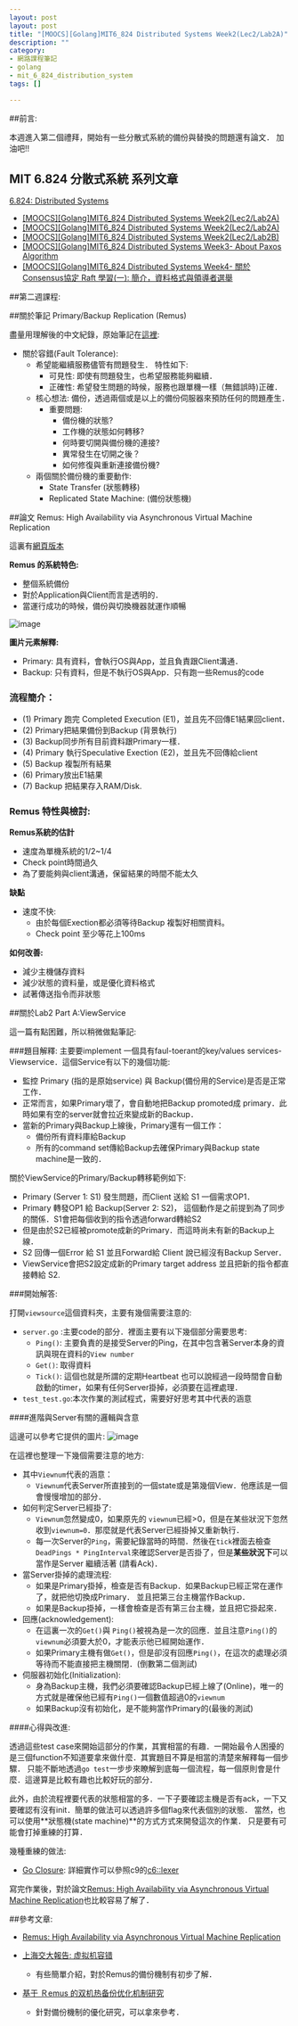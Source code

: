 ```yaml
---
layout: post
layout: post
title: "[MOOCS][Golang]MIT6_824 Distributed Systems Week2(Lec2/Lab2A)"
description: ""
category: 
- 網路課程筆記
- golang
- mit_6_824_distribution_system
tags: []

---
```


##前言:

本週進入第二個禮拜，開始有一些分散式系統的備份與替換的問題還有論文． 加油吧!!

## MIT 6.824 分散式系統 系列文章

[6.824: Distributed Systems](http://nil.csail.mit.edu/6.824/2015/index.html)

- [[MOOCS][Golang]MIT6_824 Distributed Systems Week2(Lec2/Lab2A)](http://www.evanlin.com/mit6824-week1/)
- [[MOOCS][Golang]MIT6_824 Distributed Systems Week2(Lec2/Lab2A)](http://www.evanlin.com/mit6824-week2A/)
- [[MOOCS][Golang]MIT6_824 Distributed Systems Week2(Lec2/Lab2B)](http://www.evanlin.com/mit6824-week2B/)
- [[MOOCS][Golang]MIT6_824 Distributed Systems Week3- About Paxos Algorithm](http://www.evanlin.com/mit6824-week3-paxos/)
- [[MOOCS][Golang]MIT6_824 Distributed Systems Week4- 關於Consensus協定 Raft 學習(一):  簡介，資料格式與領導者選舉](http://www.evanlin.com/raft-study-1/)



##第二週課程:

##關於筆記 Primary/Backup Replication (Remus)

盡量用理解後的中文紀錄，原始筆記在[這裡](http://nil.csail.mit.edu/6.824/2015/notes/l-remus.txt):

- 關於容錯(Fault Tolerance):
    - 希望能繼續服務儘管有問題發生．  特性如下:
        - 可見性: 即使有問題發生，也希望服務能夠繼續．
        - 正確性: 希望發生問題的時候，服務也跟單機一樣（無錯誤時)正確．
    - 核心想法: 備份，透過兩個或是以上的備份伺服器來預防任何的問題產生．       
        - 重要問題:
            - 備份機的狀態?
            - 工作機的狀態如何轉移?
            - 何時要切開與備份機的連接?
            - 異常發生在切開之後？
            - 如何修復與重新連接備份機?
    - 兩個關於備份機的重要動作:
        - State Transfer (狀態轉移)            
        - Replicated State Machine: (備份狀態機)

##論文 Remus: High Availability via Asynchronous Virtual Machine Replication

這裏有[網頁版本](https://www.usenix.org/legacy/event/nsdi08/tech/full_papers/cully/cully_html/)

**Remus 的系統特色:**

- 整個系統備份
- 對於Application與Client而言是透明的．
- 當運行成功的時候，備份與切換機器就運作順暢

![image](https://www.usenix.org/legacy/event/nsdi08/tech/full_papers/cully/cully_html/remus-timeline.png)

**圖片元素解釋:**

- Primary: 具有資料，會執行OS與App，並且負責跟Client溝通．
- Backup: 只有資料，但是不執行OS與App．只有跑一些Remus的code

### 流程簡介：

- (1) Primary 跑完 Completed Execution (E1)，並且先不回傳E1結果回client．
- (2) Primary把結果備份到Backup (背景執行)
- (3) Backup同步所有目前資料跟Primary一樣．
- (4) Primary 執行Speculative Exection (E2)，並且先不回傳給client
- (5) Backup 複製所有結果
- (6) Primary放出E1結果
- (7) Backup 把結果存入RAM/Disk.

### Remus 特性與檢討:

**Remus系統的估計**

- 速度為單機系統的1/2~1/4
- Check point時間過久
- 為了要能夠與client溝通，保留結果的時間不能太久

**缺點**

- 速度不快:
    - 由於每個Exection都必須等待Backup 複製好相關資料。
    - Check point 至少等花上100ms
    
    
**如何改善:**

- 減少主機儲存資料
- 減少狀態的資料量，或是優化資料格式
- 試著傳送指令而非狀態


##關於Lab2 Part A:ViewService

這一篇有點困難，所以稍微做點筆記:

###題目解釋:
主要要implement 一個具有faul-toerant的key/values services- Viewservice．這個Service有以下的幾個功能:

- 監控 Primary (指的是原始service) 與 Backup(備份用的Service)是否是正常工作．
- 正常而言，如果Primary壞了，會自動地把Backup promoted成 primary．此時如果有空的server就會拉近來變成新的Backup．
- 當新的Primary與Backup上線後，Primary還有一個工作：
    - 備份所有資料庫給Backup
    - 所有的command set傳給Backup去確保Primary與Backup state machine是一致的．

關於ViewService的Primary/Backup轉移範例如下:

- Primary (Server 1: S1) 發生問題，而Client 送給 S1 一個需求OP1．
- Primary 轉發OP1 給 Backup(Server 2: S2)， 這個動作是之前提到為了同步的關係．S1會把每個收到的指令透過forward轉給S2
- 但是由於S2已經被promote成新的Primary．而這時尚未有新的Backup上線．
- S2 回傳一個Error 給 S1 並且Forward給 Client 說已經沒有Backup Server．
- ViewService會把S2設定成新的Primary target address 並且把新的指令都直接轉給 S2.

###開始解答:

打開`viewsource`這個資料夾，主要有幾個需要注意的:

- `server.go`   :主要code的部分．裡面主要有以下幾個部分需要思考:
    - `Ping()`: 主要負責的是接受Server的Ping，在其中包含著Server本身的資訊與現在資料的`View number`
    - `Get()`: 取得資料
    - `Tick()`: 這個也就是所謂的定期Heartbeat 也可以說經過一段時間會自動啟動的timer，如果有任何Server掛掉，必須要在這裡處理．
- `test_test.go`:本次作業的測試程式，需要好好思考其中代表的涵意 

####進階與Server有關的邏輯與含意

這邊可以參考它提供的圖片:
![image](http://nil.csail.mit.edu/6.824/2015/labs/lab-2a-vs.png)

在這裡也整理一下幾個需要注意的地方:

- 其中`Viewnum`代表的涵意： 
    - `Viewnum`代表Server所直接到的一個state或是第幾個View．他應該是一個會慢慢增加的部分． 
- 如何判定Server已經掛了:
    - `Viewnum`忽然變成0，如果原先的 `viewnum`已經>0，但是在某些狀況下忽然收到`viewnum=0`．那麼就是代表Server已經掛掉又重新執行．
    - 每一次Server的`Ping`，需要紀錄當時的時間．然後在`tick`裡面去檢查 `DeadPings * PingInterval`來確認Server是否掛了，但是**某些狀況下**可以當作是Server 繼續活著 (請看Ack)．
- 當Server掛掉的處理流程:
    - 如果是Primary掛掉，檢查是否有Backup．如果Backup已經正常在運作了，就把他切換成Primary． 並且把第三台主機當作Backup．
    - 如果是Backup掛掉，一樣會檢查是否有第三台主機，並且把它掛起來．
- 回應(acknowledgement): 
    - 在這裏一次的`Get()`與 `Ping()`被視為是一次的回應．並且注意`Ping()`的`viewnum`必須要大於0，才能表示他已經開始運作．
    - 如果Primary主機有做`Get()`，但是卻沒有回應`Ping()`，在這次的處理必須等待而不能直接把主機關閉．(倒數第二個測試)
- 伺服器初始化(Initialization):
    - 身為Backup主機，我們必須要確認Backup已經上線了(Online)，唯一的方式就是確保他已經有`Ping()`一個數值超過0的`viewnum`
    - 如果Backup沒有初始化，是不能夠當作Primary的(最後的測試)


####心得與改進:

透過這些test case來開始這部分的作業，其實相當的有趣．一開始最令人困擾的是三個function不知道要拿來做什麼．其實題目不算是相當的清楚來解釋每一個步驟．  只能不斷地透過`go test`一步步來瞭解到底每一個流程，每一個原則會是什麼．這邊算是比較有趣也比較好玩的部分．

此外，由於流程裡要代表的狀態相當的多．一下子要確認主機是否有ack，一下又要確認有沒有init．簡單的做法可以透過許多個flag來代表個別的狀態． 當然，也可以使用**狀態機(state machine)**的方式方式來開發這次的作業．  只是要有可能會打掉重練的打算．

幾種重練的做法:

- [Go Closure](https://gobyexample.com/closures): 詳細實作可以參照c9的[c6::lexer](https://github.com/c9s/c6/blob/master/src/c6/lexer/lexer.go#L428)

寫完作業後，對於論文[Remus: High Availability via Asynchronous Virtual Machine Replication](http://nil.csail.mit.edu/6.824/2015/papers/remus.pdf)也比較容易了解了．
 
              
##參考文章:

- [Remus: High Availability via Asynchronous Virtual Machine Replication](http://nil.csail.mit.edu/6.824/2015/papers/remus.pdf)

- [上海交大報告: 虚拟机容错](http://www.ccf.org.cn/sites/ccf/weekly/yunjisuan/%E8%99%9A%E6%8B%9F%E6%9C%BA%E5%AE%B9%E9%94%99.pdf)
    - 有些簡單介紹，對於Remus的備份機制有初步了解．
- [基于 Ｒemus 的双机热备份优化机制研究](http://www.chinacloud.cn/upload/2014-10/14101909055475.pdf)    
    - 針對備份機制的優化研究，可以拿來參考．
              
